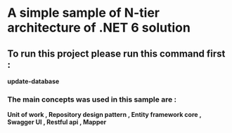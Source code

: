 # A simple sample of N-tier architecture of .NET 6 solution 

## To run this project please run this command first : 
  **update-database**

### The main concepts was used in this sample are : 
  **Unit of work , Repository design pattern , Entity framework core , Swagger UI , Restful api , Mapper**
 
